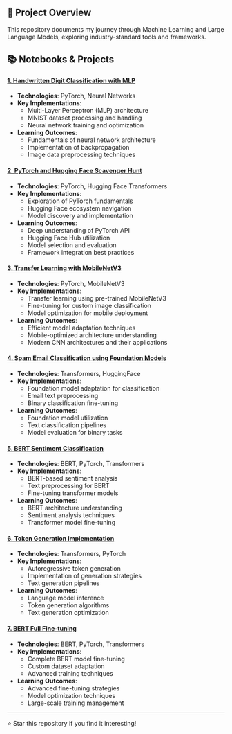 
## 🚀 Project Overview

This repository documents my journey through Machine Learning and Large Language Models, exploring industry-standard tools and frameworks.

## 📚 Notebooks & Projects

#### [1. Handwritten Digit Classification with MLP](./1-classification-of-handwritten-digits-using-an-mlp.ipynb)
- **Technologies**: PyTorch, Neural Networks
- **Key Implementations**:
  - Multi-Layer Perceptron (MLP) architecture
  - MNIST dataset processing and handling
  - Neural network training and optimization
- **Learning Outcomes**:
  - Fundamentals of neural network architecture
  - Implementation of backpropagation
  - Image data preprocessing techniques

#### [2. PyTorch and Hugging Face Scavenger Hunt](./2-pytorch-and-hugging-face-scavenger-huntscavenger-hunt.ipynb)
- **Technologies**: PyTorch, Hugging Face Transformers
- **Key Implementations**:
  - Exploration of PyTorch fundamentals
  - Hugging Face ecosystem navigation
  - Model discovery and implementation
- **Learning Outcomes**:
  - Deep understanding of PyTorch API
  - Hugging Face Hub utilization
  - Model selection and evaluation
  - Framework integration best practices


#### [3. Transfer Learning with MobileNetV3](./3-transfer-learning-using-mobilenetv3.ipynb)
- **Technologies**: PyTorch, MobileNetV3
- **Key Implementations**:
  - Transfer learning using pre-trained MobileNetV3
  - Fine-tuning for custom image classification
  - Model optimization for mobile deployment
- **Learning Outcomes**:
  - Efficient model adaptation techniques
  - Mobile-optimized architecture understanding
  - Modern CNN architectures and their applications

#### [4. Spam Email Classification using Foundation Models](./4-use-a-foundation-model-to-build-a-spam-email-classifier.ipynb)
- **Technologies**: Transformers, HuggingFace
- **Key Implementations**:
  - Foundation model adaptation for classification
  - Email text preprocessing
  - Binary classification fine-tuning
- **Learning Outcomes**:
  - Foundation model utilization
  - Text classification pipelines
  - Model evaluation for binary tasks

#### [5. BERT Sentiment Classification](./5-create-a-bert-sentiment-classifier.ipynb)
- **Technologies**: BERT, PyTorch, Transformers
- **Key Implementations**:
  - BERT-based sentiment analysis
  - Text preprocessing for BERT
  - Fine-tuning transformer models
- **Learning Outcomes**:
  - BERT architecture understanding
  - Sentiment analysis techniques
  - Transformer model fine-tuning

#### [6. Token Generation Implementation](./6-generating-one-token-at-a-time.ipynb)
- **Technologies**: Transformers, PyTorch
- **Key Implementations**:
  - Autoregressive token generation
  - Implementation of generation strategies
  - Text generation pipelines
- **Learning Outcomes**:
  - Language model inference
  - Token generation algorithms
  - Text generation optimization

#### [7. BERT Full Fine-tuning](./7-full-fine-tuning-bert.ipynb)
- **Technologies**: BERT, PyTorch, Transformers
- **Key Implementations**:
  - Complete BERT model fine-tuning
  - Custom dataset adaptation
  - Advanced training techniques
- **Learning Outcomes**:
  - Advanced fine-tuning strategies
  - Model optimization techniques
  - Large-scale training management

---

⭐ Star this repository if you find it interesting!